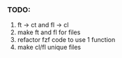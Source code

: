 ### TODO: 
1. ft -> ct and fl -> cl
2. make ft and fl for files
3. refactor fzf code to use 1 function
4. make cl/fl unique files
